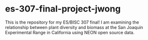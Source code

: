 # es-307-final-project-jwong
This is the repository for my ES/BISC 307 final!
I am examining the relationship between plant diversity and biomass at the San Joaquin Experimental Range in California using NEON open source data. 
